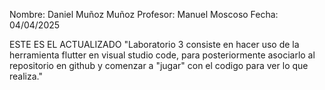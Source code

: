 Nombre: Daniel Muñoz Muñoz
Profesor: Manuel Moscoso
Fecha: 04/04/2025

ESTE ES EL ACTUALIZADO
"Laboratorio 3 consiste en hacer uso de la herramienta flutter en visual studio code, para posteriormente asociarlo al repositorio en github y comenzar a "jugar" con el codigo para ver lo que realiza."
